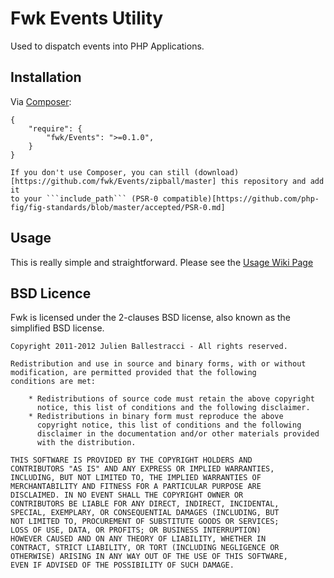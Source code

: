 # Fwk Events Utility

Used to dispatch events into PHP Applications.

## Installation

Via [Composer](http://getcomposer.org):

```
{
    "require": {
        "fwk/Events": ">=0.1.0",
    }
}

If you don't use Composer, you can still (download)[https://github.com/fwk/Events/zipball/master] this repository and add it
to your ```include_path``` (PSR-0 compatible)[https://github.com/php-fig/fig-standards/blob/master/accepted/PSR-0.md]

```

## Usage

This is really simple and straightforward. Please see the [Usage Wiki Page](https://github.com/fwk/Events/wiki/Usage)

## BSD Licence

Fwk is licensed under the 2-clauses BSD license, also known as the
simplified BSD license.

```
Copyright 2011-2012 Julien Ballestracci - All rights reserved.

Redistribution and use in source and binary forms, with or without
modification, are permitted provided that the following
conditions are met:

    * Redistributions of source code must retain the above copyright
      notice, this list of conditions and the following disclaimer.
    * Redistributions in binary form must reproduce the above
      copyright notice, this list of conditions and the following
      disclaimer in the documentation and/or other materials provided
      with the distribution.

THIS SOFTWARE IS PROVIDED BY THE COPYRIGHT HOLDERS AND
CONTRIBUTORS "AS IS" AND ANY EXPRESS OR IMPLIED WARRANTIES,
INCLUDING, BUT NOT LIMITED TO, THE IMPLIED WARRANTIES OF
MERCHANTABILITY AND FITNESS FOR A PARTICULAR PURPOSE ARE
DISCLAIMED. IN NO EVENT SHALL THE COPYRIGHT OWNER OR
CONTRIBUTORS BE LIABLE FOR ANY DIRECT, INDIRECT, INCIDENTAL,
SPECIAL, EXEMPLARY, OR CONSEQUENTIAL DAMAGES (INCLUDING, BUT
NOT LIMITED TO, PROCUREMENT OF SUBSTITUTE GOODS OR SERVICES;
LOSS OF USE, DATA, OR PROFITS; OR BUSINESS INTERRUPTION)
HOWEVER CAUSED AND ON ANY THEORY OF LIABILITY, WHETHER IN
CONTRACT, STRICT LIABILITY, OR TORT (INCLUDING NEGLIGENCE OR
OTHERWISE) ARISING IN ANY WAY OUT OF THE USE OF THIS SOFTWARE,
EVEN IF ADVISED OF THE POSSIBILITY OF SUCH DAMAGE.
```